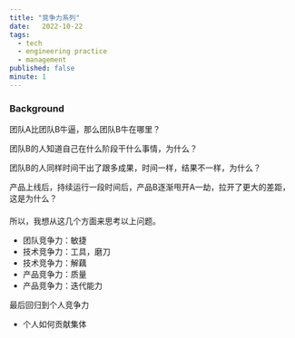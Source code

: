 ```yaml
---
title: "竞争力系列"
date:   2022-10-22
tags:
  - tech
  - engineering practice
  - management
published: false
minute: 1
---
```


### Background

团队A比团队B牛逼，那么团队B牛在哪里？

团队B的人知道自己在什么阶段干什么事情，为什么？

团队B的人同样时间干出了跟多成果，时间一样，结果不一样，为什么？

产品上线后，持续运行一段时间后，产品B逐渐甩开A一劫，拉开了更大的差距，这是为什么？

#### 

所以，我想从这几个方面来思考以上问题。

* 团队竞争力：敏捷
* 技术竞争力：工具，磨刀
* 技术竞争力：解藕
* 产品竞争力：质量
* 产品竞争力：迭代能力

最后回归到个人竞争力

* 个人如何贡献集体